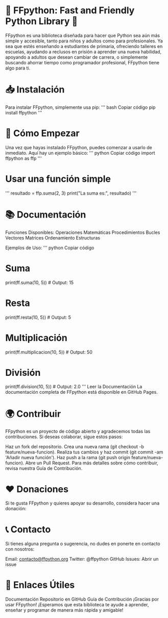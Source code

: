 # 🌟 FFpython: Fast and Friendly Python Library 🌟

FFpython es una biblioteca diseñada para hacer que Python sea aún más simple y accesible, tanto para niños y adultos como para profesionales. Ya sea que estés enseñando a estudiantes de primaria, ofreciendo talleres en escuelas, ayudando a reclusos en prisión a aprender una nueva habilidad, apoyando a adultos que desean cambiar de carrera, o simplemente buscando ahorrar tiempo como programador profesional, FFpython tiene algo para ti.

# 📥 Instalación
Para instalar FFpython, simplemente usa pip:
'''
bash
Copiar código
pip install ffpython
'''
# 🚀 Cómo Empezar
Una vez que hayas instalado FFpython, puedes comenzar a usarlo de inmediato. Aquí hay un ejemplo básico:
'''
python
Copiar código
import ffpython as ffp
'''
# Usar una función simple
'''
resultado = ffp.suma(2, 3)
print("La suma es:", resultado)
'''
# 📚 Documentación
Funciones Disponibles:
Operaciones Matemáticas
Procedimientos
Bucles
Vectores
Matrices
Ordenamiento
Estructuras

Ejemplos de Uso:
'''
python
Copiar código
# Suma
print(ff.suma(10, 5))  # Output: 15

# Resta
print(ff.resta(10, 5))  # Output: 5

# Multiplicación
print(ff.multiplicacion(10, 5))  # Output: 50

# División
print(ff.division(10, 5))  # Output: 2.0
'''
Leer la Documentación
La documentación completa de FFpython está disponible en GitHub Pages.

# 🌍 Contribuir
FFpython es un proyecto de código abierto y agradecemos todas las contribuciones. Si deseas colaborar, sigue estos pasos:

Haz un fork del repositorio.
Crea una nueva rama (git checkout -b feature/nueva-funcion).
Realiza tus cambios y haz commit (git commit -am 'Añadir nueva función').
Haz push a la rama (git push origin feature/nueva-funcion).
Abre un Pull Request.
Para más detalles sobre cómo contribuir, revisa nuestra Guía de Contribución.

# ❤️ Donaciones
Si te gusta FFpython y quieres apoyar su desarrollo, considera hacer una donación:


# 📞 Contacto
Si tienes alguna pregunta o sugerencia, no dudes en ponerte en contacto con nosotros:

Email: contacto@ffpython.org
Twitter: @ffpython
GitHub Issues: Abrir un issue


# 🔗 Enlaces Útiles
Documentación
Repositorio en GitHub
Guía de Contribución
¡Gracias por usar FFpython! ¡Esperamos que esta biblioteca te ayude a aprender, enseñar y programar de manera más rápida y amigable!

